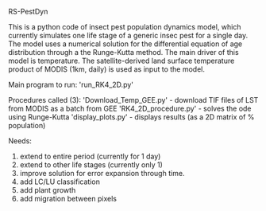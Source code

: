 RS-PestDyn

This is a python code of insect pest population dynamics model, which currently simulates one life stage of a generic insec pest for a single day. The model uses a numerical solution for the differential equation of age distribution through a the  Runge-Kutta method. The main driver of this model is temperature. The satellite-derived land surface temperature product of MODIS (1km, daily) is used as input to the model.

Main program to run:
'run_RK4_2D.py'

Procedures called (3):
'Download_Temp_GEE.py' - download TIF files of LST from MODIS as a batch from GEE
'RK4_2D_procedure.py'  - solves the ode using Runge-Kutta
'display_plots.py'     - displays results (as a 2D matrix of % population)

Needs:
1) extend to entire period (currently for 1 day)
2) extend to other life stages (currently only 1)
3) improve solution for error expansion through time.
4) add LC/LU classification
5) add plant growth
6) add migration between pixels
